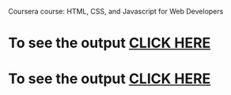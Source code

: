 

Coursera course: HTML, CSS, and Javascript for Web Developers

# To see the output [CLICK HERE](https://siddartha19.github.io/Coursera-HTML-CSS-and-Javascript-for-Web-Developers/Assignments/module-4/index.html)
# To see the output [CLICK HERE](https://siddartha19.github.io/Coursera-HTML-CSS-and-JavaScript-for-Web-Developers/Assignments/module-4/index.html)
